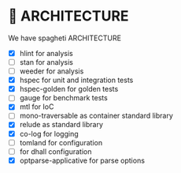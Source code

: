 # 📐 ARCHITECTURE

We have spagheti ARCHITECTURE
* [x] hlint for analysis
* [ ] stan for analysis
* [ ] weeder for analysis
* [x] hspec for unit and integration tests
* [x] hspec-golden for golden tests
* [ ] gauge for benchmark tests
* [x] mtl for IoC
* [ ] mono-traversable as container standard library
* [x] relude as standard library
* [x] co-log for logging
* [ ] tomland for configuration
* [ ] for dhall configuration
* [x] optparse-applicative for parse options
